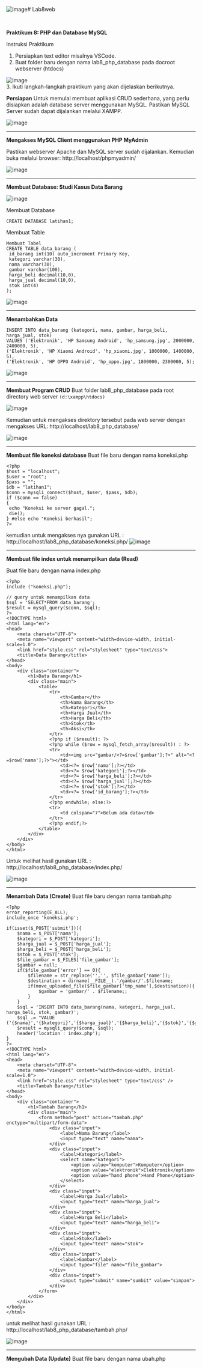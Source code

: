 ![image](https://github.com/Luxcario/Lab8web/assets/116184002/d80ef533-5219-497f-a301-0e0c87d4ac6a)# Lab8web

<br>

**Praktikum 8: PHP dan Database MySQL**

Instruksi Praktikum
1. Persiapkan text editor misalnya VSCode.
2. Buat folder baru dengan nama lab8_php_database pada docroot webserver 
(htdocs)

![image](https://github.com/Luxcario/Lab8web/assets/116184002/35937eef-03ca-447c-b02a-246bd2deb747)
<br>
3. Ikuti langkah-langkah praktikum yang akan dijelaskan berikutnya. 
<br>

**Persiapan**
Untuk memulai membuat aplikasi CRUD sederhana, yang perlu disiapkan adalah 
database server menggunakan MySQL. Pastikan MySQL Server sudah dapat dijalankan 
melalui XAMPP.

![image](https://github.com/Luxcario/Lab8web/assets/116184002/f8a7ea95-4677-4395-9aa4-a261fe508d75)
<hr>

**Mengakses MySQL Client menggunakan PHP MyAdmin**

Pastikan webserver Apache dan MySQL server sudah dijalankan. Kemudian buka 
melalui browser: http://localhost/phpmyadmin/

![image](https://github.com/Luxcario/Lab8web/assets/116184002/d498c02a-5679-4453-b989-fd4311428be3)
<hr>

**Membuat Database: Studi Kasus Data Barang**

![image](https://github.com/Luxcario/Lab8web/assets/116184002/cb97e6b5-88db-4769-9e4d-f749fb9e1391)
<br>

Membuat Database
```
CREATE DATABASE latihan1;
```
Membuat Table
```
Membuat Tabel
CREATE TABLE data_barang (
 id_barang int(10) auto_increment Primary Key,
 kategori varchar(30),
 nama varchar(30),
 gambar varchar(100),
 harga_beli decimal(10,0),
 harga_jual decimal(10,0),
 stok int(4)
);
```

![image](https://github.com/Luxcario/Lab8web/assets/116184002/b1f38b3c-a0fd-41e9-8f29-f2526bfa4a53)
<hr>

**Menambahkan Data**
```
INSERT INTO data_barang (kategori, nama, gambar, harga_beli, harga_jual, stok)
VALUES ('Elektronik', 'HP Samsung Android', 'hp_samsung.jpg', 2000000, 2400000, 5),
('Elektronik', 'HP Xiaomi Android', 'hp_xiaomi.jpg', 1000000, 1400000, 5),
('Elektronik', 'HP OPPO Android', 'hp_oppo.jpg', 1800000, 2300000, 5);
```

![image](https://github.com/Luxcario/Lab8web/assets/116184002/e4206d06-dfce-41df-bd33-855591fc4c5b)
<hr>

**Membuat Program CRUD**
Buat folder lab8_php_database pada root directory web server ```(d:\xampp\htdocs)```

![image](https://github.com/Luxcario/Lab8web/assets/116184002/6f322c1e-1d6b-4f30-a381-fb4c86782820)

Kemudian untuk mengakses direktory tersebut pada web server dengan mengakses URL: 
http://localhost/lab8_php_database/

![image](https://github.com/Luxcario/Lab8web/assets/116184002/d67971e1-0fc4-41b6-9c77-2ffabfe66a6b)

<hr>

**Membuat file koneksi database**
Buat file baru dengan nama koneksi.php
```
<?php
$host = "localhost";
$user = "root";
$pass = "";
$db = "latihan1";
$conn = mysqli_connect($host, $user, $pass, $db);
if ($conn == false)
{
 echo "Koneksi ke server gagal.";
 die();
} #else echo "Koneksi berhasil";
?>
```

kemudian untuk mengakses nya gunakan URL : http://localhost/lab8_php_database/koneksi.php/
![image](https://github.com/Luxcario/Lab8web/assets/116184002/1cf57581-568d-4bc4-9b0f-d92e3f86111d)
<hr>

**Membuat file index untuk menampilkan data (Read)**

Buat file baru dengan nama index.php
```
<?php
include ("koneksi.php");

// query untuk menampilkan data
$sql = 'SELECT*FROM data_barang';
$result = mysql_query($conn, $sql);
?>
<!DOCTYPE html>
<html lang="en">
<head>
    <meta charset="UTF-8">
    <meta name="viewport" content="width=device-width, initial-scale=1.0">
    <link href="style.css" rel="stylesheet" type="text/css"> 
    <title>Data Barang</title>
</head>
<body>
    <div class="container">
        <h1>Data Barang</h1>
        <div class="main">
            <table>
                <tr>
                    <th>Gambar</th>
                    <th>Nama Barang</th>
                    <th>Kategori</th>
                    <th>Harga Jual</th>
                    <th>Harga Beli</th>
                    <th>Stok</th>
                    <th>Aksi</th>
                </tr>
                <?php if ($result): ?>
                <?php while ($row = mysql_fetch_array($result)) : ?>
                <tr>
                    <td><img src="gambar/<?=$row['gambar'];?>" alt="<?=$row['nama'];?>"></td>
                    <td><?= $row['nama'];?></td>
                    <td><?= $row['kategori'];?></td>
                    <td><?= $row['harga_beli'];?></td>
                    <td><?= $row['harga_jual'];?></td>
                    <td><?= $row['stok'];?></td>
                    <td><?= $row['id_barang'];?></td>
                </tr>
                <?php endwhile; else:?>
                <tr>
                    <td colspan="7">Belum ada data</td>
                </tr>
                <?php endif;?>
            </table>
        </div>
    </div>
</body>
</html>
```
Untuk melihat hasil gunakan URL : http://localhost/lab8_php_database/index.php/

![image](https://github.com/Luxcario/Lab8web/assets/116184002/61a8ba84-4baa-451c-b313-4fc18e00967c)
<hr>

**Menambah Data (Create)**
Buat file baru dengan nama tambah.php
```
<?php
error_reporting(E_ALL);
include_once 'koneksi.php';

if(isset($_POST['submit'])){
    $nama = $_POST['nama'];
    $kategori = $_POST['kategori'];
    $harga_jual = $_POST['harga_jual'];
    $harga_beli = $_POST['harga_beli'];
    $stok = $_POST['stok'];
    $file_gambar = $_FILES['file_gambar'];
    $gambar = null;
    if($file_gambar['error'] == 0){
        $filename = str_replace('','', $file_gambar['name']);
        $destination = dirname(__FILE__).'/gambar/'.$filename;
        if(move_uploaded_file($file_gambar['tmp_name'],$destination)){
            $gambar = 'gambar/' . $filename;;
        }
    }
    $sql = 'INSERT INTO data_barang(nama, kategori, harga_jual, harga_beli, stok, gambar)';
    $sql .= "VALUE ('{$nama}','{$kategori}','{$harga_jual}','{$harga_beli}','{$stok}','{$gambar}')";
    $result = mysqli_query($conn, $sql);
    header('location : index.php');
}
?>
<!DOCTYPE html>
<html lang="en">
<head>
    <meta charset="UTF-8">
    <meta name="viewport" content="width=device-width, initial-scale=1.0">
    <link href="style.css" rel="stylesheet" type="text/css" />
    <title>Tambah Barang</title>
</head>
<body>
    <div class="container">
        <h1>Tambah Barang</h1>
        <div class="main">
            <form method="post" action="tambah.php" enctype="multipart/form-data">
                <div class="input">
                    <label>Nama Barang</label>
                    <input type="text" name="nama">
                </div>
                <div class="input">
                    <label>Kategori</label>
                    <select name="kategori">
                        <option value="komputer">Komputer</option>
                        <option value="elektronik">Elektronik</option>
                        <option value="hand phone">Hand Phone</option>
                    </select>
                </div>
                <div class="input">
                    <label>Harga Jual</label>
                    <input type="text" name="harga_jual">
                </div>
                <div class="input">
                    <label>Harga Beli</label>
                    <input type="text" name="harga_beli">
                </div>
                <div class="input">
                    <label>Stok</label>
                    <input type="text" name="stok">
                </div>
                <div class="input">
                    <label>Gambar</label>
                    <input type="file" name="file_gambar">
                </div>
                <div class="input">
                    <input type="submit" name="sumbit" value="simpan">
                </div>
            </form>
        </div>
    </div>
</body>
</html>
```
untuk melihat hasil gunakan URL : http://localhost/lab8_php_database/tambah.php/ 

![image](https://github.com/Luxcario/Lab8web/assets/116184002/875cb591-baa5-4aec-8c52-ffb50cf56c5b)
<hr>

**Mengubah Data (Update)**
Buat file baru dengan nama ubah.php
